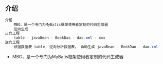 ## 介绍

```java
介绍
    MBG，是一个专门为MyBatis框架使用者定制的代码生成器
    逆向生成
正向工程
    table - javaBean - BookDao - dao.xml - xxx
逆向工程
    根据数据表 table, 逆向分析数据表， 自动生成 javaBean - BookDao - dao.xml - xxx
```



* MBG，是一个专门为MyBatis框架使用者定制的代码生成器